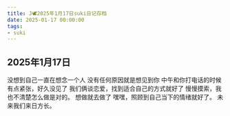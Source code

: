 ```yaml
---
title: J🕊️2025年1月17日suki日记存档
date: 2025-01-17 00:00:00
tags: 
- suki
---
```


## 2025年1月17日
没想到自己一直在想念一个人
没有任何原因就是想见到你
中午和你打电话的时候有点紧张，好久没见了
我们俩谈恋爱，找到适合自己的方式就好了
慢慢摸索，我也不清楚怎么做是对的。
想做就去做了
嘿嘿，照顾到自己当下的情绪就好了。
未来我们来日方长。